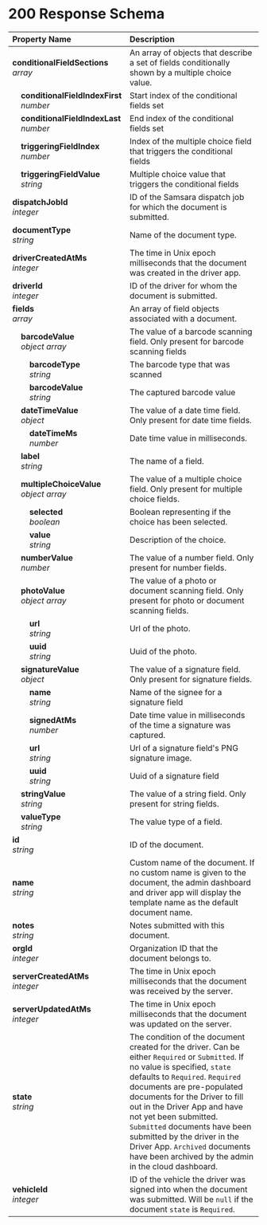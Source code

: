 # 200 Response Schema
| Property Name | Description |
| :------------ | :---------- |
| **conditionalFieldSections**<br/>_array_ | An array of objects that describe a set of fields conditionally shown by a multiple choice value. |
| **&nbsp;&nbsp;&nbsp;&nbsp;conditionalFieldIndexFirst**<br/>_&nbsp;&nbsp;&nbsp;&nbsp;number_ | Start index of the conditional fields set |
| **&nbsp;&nbsp;&nbsp;&nbsp;conditionalFieldIndexLast**<br/>_&nbsp;&nbsp;&nbsp;&nbsp;number_ | End index of the conditional fields set |
| **&nbsp;&nbsp;&nbsp;&nbsp;triggeringFieldIndex**<br/>_&nbsp;&nbsp;&nbsp;&nbsp;number_ | Index of the multiple choice field that triggers the conditional fields |
| **&nbsp;&nbsp;&nbsp;&nbsp;triggeringFieldValue**<br/>_&nbsp;&nbsp;&nbsp;&nbsp;string_ | Multiple choice value that triggers the conditional fields |
| **dispatchJobId**<br/>_integer_ | ID of the Samsara dispatch job for which the document is submitted. |
| **documentType**<br/>_string_ | Name of the document type. |
| **driverCreatedAtMs**<br/>_integer_ | The time in Unix epoch milliseconds that the document was created in the driver app. |
| **driverId**<br/>_integer_ | ID of the driver for whom the document is submitted. |
| **fields**<br/>_array_ | An array of field objects associated with a document. |
| **&nbsp;&nbsp;&nbsp;&nbsp;barcodeValue**<br/>_&nbsp;&nbsp;&nbsp;&nbsp;object array_ | The value of a barcode scanning field. Only present for barcode scanning fields |
| **&nbsp;&nbsp;&nbsp;&nbsp;&nbsp;&nbsp;&nbsp;&nbsp;barcodeType**<br/>_&nbsp;&nbsp;&nbsp;&nbsp;&nbsp;&nbsp;&nbsp;&nbsp;string_ | The barcode type that was scanned |
| **&nbsp;&nbsp;&nbsp;&nbsp;&nbsp;&nbsp;&nbsp;&nbsp;barcodeValue**<br/>_&nbsp;&nbsp;&nbsp;&nbsp;&nbsp;&nbsp;&nbsp;&nbsp;string_ | The captured barcode value |
| **&nbsp;&nbsp;&nbsp;&nbsp;dateTimeValue**<br/>_&nbsp;&nbsp;&nbsp;&nbsp;object_ | The value of a date time field. Only present for date time fields. |
| **&nbsp;&nbsp;&nbsp;&nbsp;&nbsp;&nbsp;&nbsp;&nbsp;dateTimeMs**<br/>_&nbsp;&nbsp;&nbsp;&nbsp;&nbsp;&nbsp;&nbsp;&nbsp;number_ | Date time value in milliseconds. |
| **&nbsp;&nbsp;&nbsp;&nbsp;label**<br/>_&nbsp;&nbsp;&nbsp;&nbsp;string_ | The name of a field. |
| **&nbsp;&nbsp;&nbsp;&nbsp;multipleChoiceValue**<br/>_&nbsp;&nbsp;&nbsp;&nbsp;object array_ | The value of a multiple choice field. Only present for multiple choice fields. |
| **&nbsp;&nbsp;&nbsp;&nbsp;&nbsp;&nbsp;&nbsp;&nbsp;selected**<br/>_&nbsp;&nbsp;&nbsp;&nbsp;&nbsp;&nbsp;&nbsp;&nbsp;boolean_ | Boolean representing if the choice has been selected. |
| **&nbsp;&nbsp;&nbsp;&nbsp;&nbsp;&nbsp;&nbsp;&nbsp;value**<br/>_&nbsp;&nbsp;&nbsp;&nbsp;&nbsp;&nbsp;&nbsp;&nbsp;string_ | Description of the choice. |
| **&nbsp;&nbsp;&nbsp;&nbsp;numberValue**<br/>_&nbsp;&nbsp;&nbsp;&nbsp;number_ | The value of a number field. Only present for number fields. |
| **&nbsp;&nbsp;&nbsp;&nbsp;photoValue**<br/>_&nbsp;&nbsp;&nbsp;&nbsp;object array_ | The value of a photo or document scanning field. Only present for photo or document scanning fields. |
| **&nbsp;&nbsp;&nbsp;&nbsp;&nbsp;&nbsp;&nbsp;&nbsp;url**<br/>_&nbsp;&nbsp;&nbsp;&nbsp;&nbsp;&nbsp;&nbsp;&nbsp;string_ | Url of the photo. |
| **&nbsp;&nbsp;&nbsp;&nbsp;&nbsp;&nbsp;&nbsp;&nbsp;uuid**<br/>_&nbsp;&nbsp;&nbsp;&nbsp;&nbsp;&nbsp;&nbsp;&nbsp;string_ | Uuid of the photo. |
| **&nbsp;&nbsp;&nbsp;&nbsp;signatureValue**<br/>_&nbsp;&nbsp;&nbsp;&nbsp;object_ | The value of a signature field. Only present for signature fields. |
| **&nbsp;&nbsp;&nbsp;&nbsp;&nbsp;&nbsp;&nbsp;&nbsp;name**<br/>_&nbsp;&nbsp;&nbsp;&nbsp;&nbsp;&nbsp;&nbsp;&nbsp;string_ | Name of the signee for a signature field |
| **&nbsp;&nbsp;&nbsp;&nbsp;&nbsp;&nbsp;&nbsp;&nbsp;signedAtMs**<br/>_&nbsp;&nbsp;&nbsp;&nbsp;&nbsp;&nbsp;&nbsp;&nbsp;number_ | Date time value in milliseconds of the time a signature was captured. |
| **&nbsp;&nbsp;&nbsp;&nbsp;&nbsp;&nbsp;&nbsp;&nbsp;url**<br/>_&nbsp;&nbsp;&nbsp;&nbsp;&nbsp;&nbsp;&nbsp;&nbsp;string_ | Url of a signature field's PNG signature image. |
| **&nbsp;&nbsp;&nbsp;&nbsp;&nbsp;&nbsp;&nbsp;&nbsp;uuid**<br/>_&nbsp;&nbsp;&nbsp;&nbsp;&nbsp;&nbsp;&nbsp;&nbsp;string_ | Uuid of a signature field |
| **&nbsp;&nbsp;&nbsp;&nbsp;stringValue**<br/>_&nbsp;&nbsp;&nbsp;&nbsp;string_ | The value of a string field. Only present for string fields. |
| **&nbsp;&nbsp;&nbsp;&nbsp;valueType**<br/>_&nbsp;&nbsp;&nbsp;&nbsp;string_ | The value type of a field. |
| **id**<br/>_string_ | ID of the document. |
| **name**<br/>_string_ | Custom name of the document. If no custom name is given to the document, the admin dashboard and driver app will display the template name as the default document name. |
| **notes**<br/>_string_ | Notes submitted with this document. |
| **orgId**<br/>_integer_ | Organization ID that the document belongs to. |
| **serverCreatedAtMs**<br/>_integer_ | The time in Unix epoch milliseconds that the document was received by the server. |
| **serverUpdatedAtMs**<br/>_integer_ | The time in Unix epoch milliseconds that the document was updated on the server. |
| **state**<br/>_string_ | The condition of the document created for the driver. Can be either `Required` or `Submitted`. If no value is specified, `state` defaults to `Required`. `Required` documents are pre-populated documents for the Driver to fill out in the Driver App and have not yet been submitted. `Submitted` documents have been submitted by the driver in the Driver App. `Archived` documents have been archived by the admin in the cloud dashboard. |
| **vehicleId**<br/>_integer_ | ID of the vehicle the driver was signed into when the document was submitted. Will be `null` if the document `state` is `Required`. |
